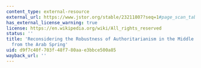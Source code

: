 ```yaml
---
content_type: external-resource
external_url: https://www.jstor.org/stable/23211807?seq=1#page_scan_tab_contents
has_external_license_warning: true
license: https://en.wikipedia.org/wiki/All_rights_reserved
status: ''
title: 'Reconsidering the Robustness of Authoritarianism in the Middle East: Lessons
  from the Arab Spring'
uid: d9f7c40f-703f-48f7-80aa-e3bbce500a85
wayback_url: ''
---
```


